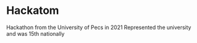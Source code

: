 # Hackatom
Hackathon from the University of Pecs in 2021
Represented the university and was 15th nationally
